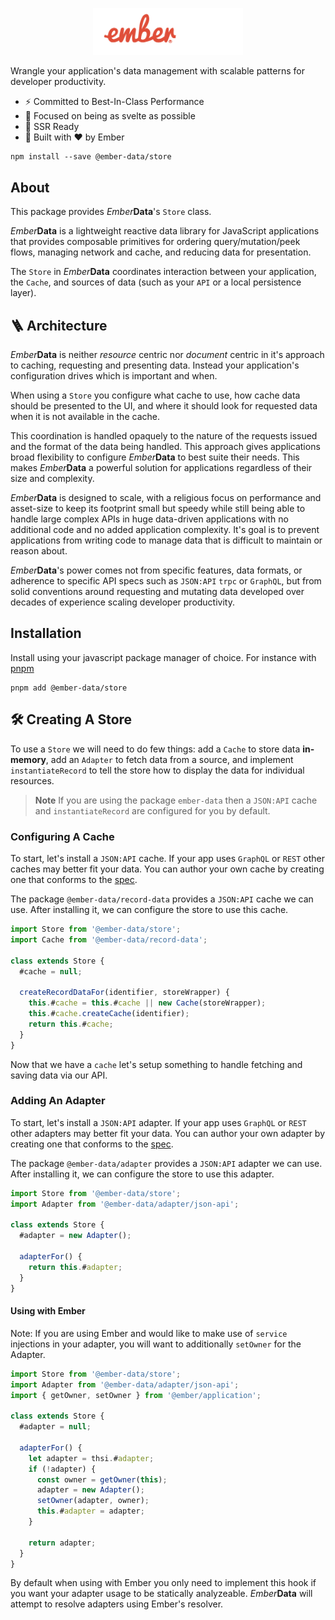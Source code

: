 <p align="center">
  <img
    class="project-logo"
    src="./ember-data-logo.png"
    alt="EmberData"
    width="240px"
    title="EmberData"
    />
</p>

Wrangle your application's data management with scalable patterns for developer productivity.

- ⚡️  Committed to Best-In-Class Performance
- 🌲 Focused on being as svelte as possible
- 🚀 SSR Ready
- 🐹 Built with ♥️ by Ember

```
npm install --save @ember-data/store
```

## About

This package provides *Ember***Data**'s `Store` class.

*Ember***Data** is a lightweight reactive data library for JavaScript applications that provides composable primitives for ordering query/mutation/peek flows, managing network and cache, and reducing data for presentation.
  
The `Store` in *Ember***Data** coordinates interaction between your application, the `Cache`, and sources of data (such as your `API` or a local persistence layer).

## 🪜 Architecture

*Ember***Data** is neither *resource* centric nor *document* centric in it's approach to caching, requesting and presenting data. Instead your application's configuration drives which is important and when.

When using a `Store` you configure what cache to use, how cache data should be presented to the UI, and where it should look for requested data when it is not available in the cache.

This coordination is handled opaquely to the nature
of the requests issued and the format of the data being handled. This approach gives applications broad flexibility to configure *Ember***Data** to best suite their needs. This makes *Ember***Data** a powerful solution for applications regardless of their size and complexity.

*Ember***Data** is designed to scale, with a religious focus on performance and asset-size to keep its footprint small but speedy while still being able to handle large complex APIs in huge data-driven applications with no additional code and no added application complexity. It's goal is to prevent applications from writing code to manage data that is difficult to maintain or reason about.

*Ember***Data**'s power comes not from specific features, data formats, or adherence to specific API specs such as `JSON:API` `trpc` or `GraphQL`, but from solid conventions around requesting and mutating data developed over decades of experience scaling developer productivity.

## Installation

Install using your javascript package manager of choice. For instance with [pnpm](https://pnpm.io/)

```
pnpm add @ember-data/store
```

## 🛠 Creating A Store

To use a `Store` we will need to do few things: add a `Cache` to store data **in-memory**, add an `Adapter` to fetch data from a source, and implement `instantiateRecord` to tell the store how to display the data for individual resources. 

> **Note** If you are using the package `ember-data` then a `JSON:API` cache and `instantiateRecord` are configured for you by default.

### Configuring A Cache

To start, let's install a `JSON:API` cache. If your app uses `GraphQL` or `REST` other caches may better fit your data. You can author your own cache by creating one that conforms to the [spec]().

The package `@ember-data/record-data` provides a `JSON:API` cache we can use. After installing it, we can configure the store to use this cache.

```js
import Store from '@ember-data/store';
import Cache from '@ember-data/record-data';

class extends Store {
  #cache = null;

  createRecordDataFor(identifier, storeWrapper) {
    this.#cache = this.#cache || new Cache(storeWrapper);
    this.#cache.createCache(identifier);
    return this.#cache;
  }
}
```

Now that we have a `cache` let's setup something to handle fetching and saving data via our API.

### Adding An Adapter

To start, let's install a `JSON:API` adapter. If your app uses `GraphQL` or `REST` other adapters may better fit your data. You can author your own adapter by creating one that conforms to the [spec]().

The package `@ember-data/adapter` provides a `JSON:API` adapter we can use. After installing it, we can configure the store to use this adapter.

```js
import Store from '@ember-data/store';
import Adapter from '@ember-data/adapter/json-api';

class extends Store {
  #adapter = new Adapter();

  adapterFor() {
    return this.#adapter;
  }
}
```

#### Using with Ember

Note: If you are using Ember and would like to make use of `service` injections in your adapter, you will want to additionally `setOwner` for the Adapter.

```js
import Store from '@ember-data/store';
import Adapter from '@ember-data/adapter/json-api';
import { getOwner, setOwner } from '@ember/application';

class extends Store {
  #adapter = null;

  adapterFor() {
    let adapter = thsi.#adapter;
    if (!adapter) {
      const owner = getOwner(this);
      adapter = new Adapter();
      setOwner(adapter, owner);
      this.#adapter = adapter;
    }

    return adapter;
  }
}
```

By default when using with Ember you only need to implement this hook if you want your adapter usage to be statically analyzeable. *Ember***Data** will attempt to resolve adapters using Ember's resolver.
